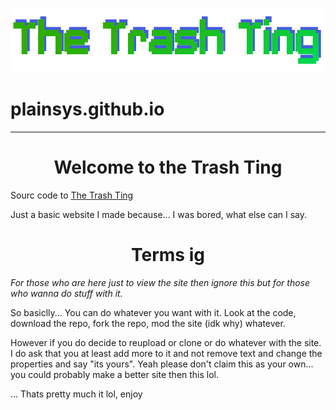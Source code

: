 <p align="center"><img alt="logo" src="images/logocauseyes.png"></p>

# plainsys.github.io
---
<h1 align="center">Welcome to the Trash Ting</h1>

Sourc code to [The Trash Ting](https://plainsys.github.io/)

Just a basic website I made because... I was bored, what else can I say.

<h1 align="center">Terms ig</h1>

*For those who are here just to view the site then ignore this but for those who wanna do stuff with it.*

So basiclly... You can do whatever you want with it. Look at the code, download the repo, fork the repo, mod the site (idk why) whatever.

However if you do decide to reupload or clone or do whatever with the site. I do ask that you at least add more to it and not
remove text and change the properties and say "its yours". Yeah please don't claim this as your own... you could probably make
a better site then this lol.

... Thats pretty much it lol, enjoy
